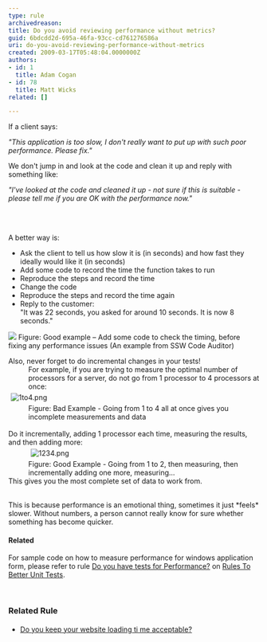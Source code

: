```yaml
---
type: rule
archivedreason: 
title: Do you avoid reviewing performance without metrics?
guid: 6bdcdd2d-695a-46fa-93cc-cd761276586a
uri: do-you-avoid-reviewing-performance-without-metrics
created: 2009-03-17T05:48:04.0000000Z
authors:
- id: 1
  title: Adam Cogan
- id: 78
  title: Matt Wicks
related: []

---
```




  <p>​If a client says&#58;<br></p>
<div class="greyBox">
<em>&quot;This application is too slow, I don't really want to put up with such poor performance. Please fix.&quot;</em></div>
<p>We don't jump in and look at the code and clean it up and reply with something like&#58;</p>
<div class="greyBox"><em>&quot;I've looked at the code and cleaned it up - not sure if this is suitable - please tell me if you are OK with the performance now.&quot;</em></div>

<br><excerpt class='endintro'></excerpt><br>
<p>A better way is&#58;</p><ul><li>Ask the client to tell us how slow it is (in seconds) and how fast they ideally would like it (in seconds)</li><li>Add some code to record the time the function takes to run</li><li>Reproduce the steps and record the time</li><li>Change the code</li><li>Reproduce the steps and record the time again</li><li>Reply to the customer&#58;<br>&quot;It was 22 seconds, you asked for around 10 seconds. It is now 8 seconds.&quot;<br></li></ul><dt> <img src="/PublishingImages/Code-Auditor-performance.jpg" alt=" " class="ms-rteCustom-ImageArea" border="0" style="border&#58;0px solid;" /> <span class="ms-rteCustom-FigureGood">Figure&#58; Good example – Add some code to check the timing, before fixing any performance issues (An example from SSW Code Auditor)</span>
   <p></p></dt><dt>Also, never forget to do incremental changes in your tests!</dt><dd>For example, if you are trying to measure the optimal number of processors for&#160;a&#160;server, do not go from 1 processor to 4 processors at once&#58;</dd><dt><img src="/PublishingImages/1to4.png" alt="1to4.png" style="margin&#58;5px;" /></dt><dd class="ssw15-rteElement-FigureBad">Figure&#58; Bad Example - Going from 1 to 4 all at once gives you incomplete measurements and data</dd><dt><br></dt><dt>Do it incrementally, adding 1 processor each time, measuring the results, and then adding more&#58;</dt><dd><img src="/PublishingImages/1234.png" alt="1234.png" style="margin&#58;5px;" /></dd><dd class="ssw15-rteElement-FigureGood">Figure&#58; Good Example - Going from 1 to 2, then measuring, then incrementally adding one more, measuring...</dd><dt>This gives you the most complete set of data to work from.<br></dt><dt><br></dt><dt><p>This is because performance is an emotional thing, sometimes it just *feels* slower. Without numbers, a person cannot really know for sure whether something has become quicker.</p><h4>Related</h4><p>For sample code on how to measure performance for windows application form, please refer to rule <a href="http&#58;//www.ssw.com.au/ssw/Standards/Rules/RulesToBetterUnitTests.aspx#Performance">Do you have tests for Performance?</a>&#160;on <a href="http&#58;//www.ssw.com.au/ssw/Standards/Rules/RulesToBetterUnitTests.aspx">Rules To Better Unit Tests</a>.</p>​
   <h3 class="ssw15-rteElement-H3">Related Rule</h3><ul><li> 
         <span style="line-height&#58;1.6;"> <a href="/_layouts/15/FIXUPREDIRECT.ASPX?WebId=3dfc0e07-e23a-4cbb-aac2-e778b71166a2&amp;TermSetId=07da3ddf-0924-4cd2-a6d4-a4809ae20160&amp;TermId=cb28d27b-542f-4f02-bfa4-31b3672ed0d5">Do you keep your website loading ti me acceptable? </a></span><br></li></ul></dt>


